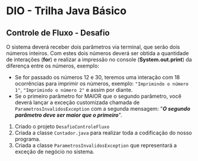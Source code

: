 # DIO - Trilha Java Básico

## Controle de Fluxo - Desafio

O sistema deverá receber dois parâmetros via terminal, que serão dois números inteiros. Com estes dois números deverá ser obtida a quantidade de interações (**for**) e realizar a impressão no console 
(**System.out.print**) da diferença entre os números, exemplo:

* Se for passado os números 12 e 30, teremos uma interação com 18 ocorrências para imprimir os números, exemplo:
`"Imprimindo o número 1"`, `"Imprimindo o número 2"` e assim por diante.
* Se o primeiro parâmetro for MAIOR que o segundo parâmetro, você deverá lançar a exceção customizada chamada de `ParametrosInvalidosException`
com a segunda mensagem: "***O segundo parâmetro deve ser maior que o primeiro***".   

1. Criado o projeto `DesafioControleFluxo`
2. Criada a classe `Contador.java` para realizar toda a codificação do nosso programa.
3. Criada a classe `ParametrosInvalidosException` que representará a exceção de negócio no sistema. 
